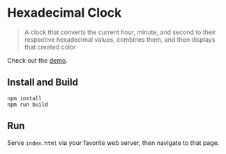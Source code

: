 # Hexadecimal Clock

> A clock that converts the current hour, minute, and second to their respective hexadecimal values, combines them, and then displays that created color

Check out the [demo](http://akenn.org/projects/hex-clock/).

## Install and Build

```
npm install
npm run build
```

## Run

Serve `index.html` via your favorite web server, then navigate to that page.
